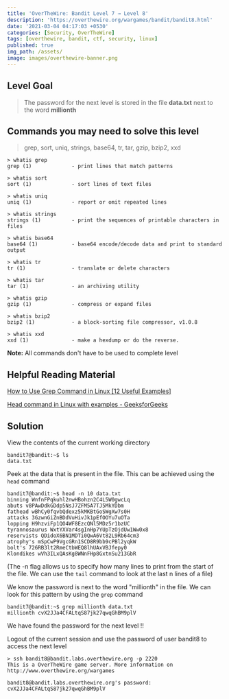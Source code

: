 ```yaml
---
title: 'OverTheWire: Bandit Level 7 → Level 8'
description: 'https://overthewire.org/wargames/bandit/bandit8.html'
date: '2021-03-04 04:17:03 +0530'
categories: [Security, OverTheWire]
tags: [overthewire, bandit, ctf, security, linux]
published: true
img_path: /assets/
image: images/overthewire-banner.png
---
```


## Level Goal

> The password for the next level is stored in the file **data.txt** next to the word **millionth**

## Commands you may need to solve this level

> grep, sort, uniq, strings, base64, tr, tar, gzip, bzip2, xxd

```
> whatis grep  
grep (1)             - print lines that match patterns

> whatis sort  
sort (1)             - sort lines of text files

> whatis uniq  
uniq (1)             - report or omit repeated lines

> whatis strings  
strings (1)          - print the sequences of printable characters in files

> whatis base64  
base64 (1)           - base64 encode/decode data and print to standard output

> whatis tr  
tr (1)               - translate or delete characters

> whatis tar  
tar (1)              - an archiving utility

> whatis gzip  
gzip (1)             - compress or expand files

> whatis bzip2  
bzip2 (1)            - a block-sorting file compressor, v1.0.8

> whatis xxd  
xxd (1)              - make a hexdump or do the reverse.
```

**Note:** All commands don't have to be used to complete level

## Helpful Reading Material

[How to Use Grep Command in Linux [12 Useful Examples]](https://www.tecmint.com/12-practical-examples-of-linux-grep-command/)

[Head command in Linux with examples - GeeksforGeeks](https://www.geeksforgeeks.org/head-command-linux-examples/)

## Solution

View the contents of the current working directory

```
bandit7@bandit:~$ ls  
data.txt
```

Peek at the data that is present in the file. This can be achieved using the `head` command

```
bandit7@bandit:~$ head -n 10 data.txt   
binning WnfnFPqkuhl2nwHBohzn2C4L5W0gwcLq  
abuts v8PAwDdkGDdp5NsJ7ZFM5A7TJ5MkYDbm  
fathead wBhCy0fqvbQdexz5kMKBtGoSWgXw7s0H  
attacks 3GzwnGiZnBDdVuHivJk1pEfOOYu7uOTa  
lopping H9hzviFp1QO4WF8EzcQNl5MDz5r1bzUC  
tyrannosaurus WxtYXVar4sgInHp7YUpTzOjdUw1Ww0x8  
reservists QDidoX6BN1MDTi0QwA6Vt82L9Rb64cm3  
atrophy's mSpCwP9VgcGRn1SCD8R9bb9cPBl2yqkW  
bolt's 726RB3lt2RmeCtbWEQ8lhUAxVBJfepy0  
Klondikes wVh3ILxQAsKg8WNnFHp8GxtnSu213GbR
```

(The -n flag allows us to specify how many lines to print from the start of the file. We can use the `tail` command to look at the last n lines of a file)

We know the password is next to the word "millionth" in the file. We can look for this pattern by using the `grep` command

```
bandit7@bandit:~$ grep millionth data.txt   
millionth cvX2JJa4CFALtqS87jk27qwqGhBM9plV
```

We have found the password for the next level !!

Logout of the current session and use the password of user bandit8 to access the next level

```
> ssh bandit8@bandit.labs.overthewire.org -p 2220  
This is a OverTheWire game server. More information on http://www.overthewire.org/wargames

bandit8@bandit.labs.overthewire.org's password: cvX2JJa4CFALtqS87jk27qwqGhBM9plV
```
